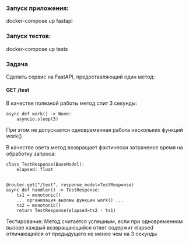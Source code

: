 ### Запуск приложения:
docker-compose up fastapi

### Запуск тестов:
docker-compose up tests

### Задача

Сделать сервис на FastAPI, предоставляющий один метод:
#### GET /test

В качестве полезной работы метод спит 3 секунды:

```
async def work() -> None:
    asyncio.sleep(3)
```

При этом не допускается одновременная работа нескольких функций work()

В качестве овета метод возвращает фактически затраченое время на обработку запроса:

```
class TestResponse(BaseModel):
    elapsed: float


@router.get("/test", response_model=TestResponse)
async def handler() -> TestResponse:
    ts1 = monotonic()
    ... организация вызовы функции work() ...
    ts2 = monotonic()
    return TestResponse(elapsed=ts2 - ts1)
```

Тестирование:
Метод считается успешным, если при одновременном вызове каждый возвращающийся
ответ содержит elapsed отличающийся от предыдущего не менее чем на 3 секунды